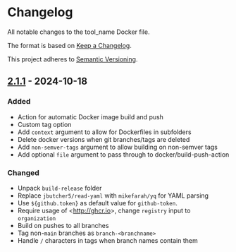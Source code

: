 # Changelog

All notable changes to the tool_name Docker file.

The format is based on [Keep a Changelog](https://keepachangelog.com/en/1.0.0/).

This project adheres to [Semantic Versioning](https://semver.org/spec/v2.0.0.html).

## [2.1.1] - 2024-10-18

### Added

- Action for automatic Docker image build and push
- Custom tag option
- Add `context` argument to allow for Dockerfiles in subfolders
- Delete docker versions when git branches/tags are deleted
- Add `non-semver-tags` argument to allow building on non-semver tags
- Add optional `file` argument to pass through to docker/build-push-action

### Changed

- Unpack `build-release` folder
- Replace `jbutcher5/read-yaml` with `mikefarah/yq` for YAML parsing
- Use `${github.token}` as default value for `github-token`.
- Require usage of \<<http://ghcr.io>>, change `registry` input to `organization`
- Build on pushes to all branches
- Tag non-`main` branches as `branch-<branchname>`
- Handle `/` characters in tags when branch names contain them

[2.1.1]: https://github.com/uclahs-cds/tool-Docker-action/releases/tag/v2.1.1
